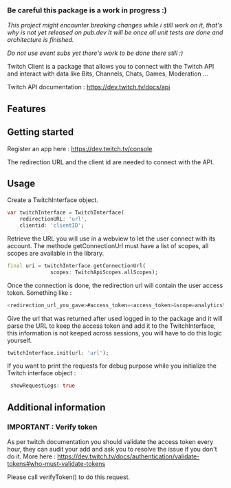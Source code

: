 <!--
This README describes the package. If you publish this package to pub.dev,
this README's contents appear on the landing page for your package.

For information about how to write a good package README, see the guide for
[writing package pages](https://dart.dev/guides/libraries/writing-package-pages).

For general information about developing packages, see the Dart guide for
[creating packages](https://dart.dev/guides/libraries/create-library-packages)
and the Flutter guide for
[developing packages and plugins](https://flutter.dev/developing-packages).
-->

### Be careful this package is a work in progress :)
<em>
This project might encounter breaking changes while i still work on it, that's why is not yet released on pub.dev
It will be once all unit tests are done and architecture is finished.

Do not use event subs yet there's work to be done there still :)
</em>

Twitch Client is a package that allows you to connect with the Twitch API and 
interact with data like Bits, Channels, Chats, Games, Moderation ...

Twitch API documentation : https://dev.twitch.tv/docs/api

## Features

## Getting started

Register an app here : https://dev.twitch.tv/console

The redirection URL and the client id are needed to connect with the API.

## Usage

Create a TwitchInterface object.

```dart
var twitchInterface = TwitchInterface(
    redirectionURL: 'url',
    clientid: 'clientID';
```

Retrieve the URL you will use in a webview to let the user connect with its account.
The methode getConnectionUrl must have a list of scopes, all scopes are available 
in the library.

````dart
final uri = twitchInterface.getConnectionUrl(
              scopes: TwitchApiScopes.allScopes);
````

Once the connection is done, the redirection url will contain the user access token.
Something like : 

````dart
<redirection_url_you_gave>#access_token=<access_token>&scope=analytics%3Aread%3Aextensions&token_type=bearer')
````

Give the url that was returned after used logged in to the package and it will 
parse the URL to keep the access token and add it to the TwitchInterface, this information is
not keeped across sessions, you will have to do this logic yourself.

```dart
twitchInterface.init(url: 'url');
```

If you want to print the requests for debug purpose while you initialize the Twitch interface object :

````dart
 showRequestLogs: true
 ````

## Additional information

### IMPORTANT : Verify token
As per twitch documentation you should validate the access token every hour, 
they can audit your add and ask you to resolve the issue if you don't do it.
More here : 
https://dev.twitch.tv/docs/authentication/validate-tokens#who-must-validate-tokens

Please call verifyToken() to do this request.
